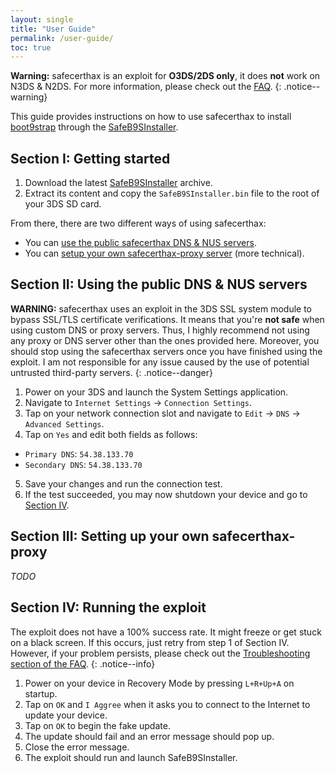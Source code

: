 ```yaml
---
layout: single
title: "User Guide"
permalink: /user-guide/
toc: true
---
```


**Warning:** safecerthax is an exploit for **O3DS/2DS only**, it does **not** work on N3DS & N2DS. For more information, please check out the [FAQ](/faq/).
{: .notice--warning}

This guide provides instructions on how to use safecerthax to install [boot9strap](https://github.com/SciresM/boot9strap) through the [SafeB9SInstaller](https://github.com/d0k3/SafeB9SInstaller).

## Section I: Getting started

1. Download the latest [SafeB9SInstaller](https://github.com/d0k3/SafeB9SInstaller/releases) archive.
2. Extract its content and copy the `SafeB9SInstaller.bin` file to the root of your 3DS SD card.

From there, there are two different ways of using safecerthax:
- You can [use the public safecerthax DNS & NUS servers](#section-ii-using-the-public-dns--nus-servers).
- You can [setup your own safecerthax-proxy server](#section-iii-setting-up-your-own-safecerthax-proxy) (more technical).

## Section II: Using the public DNS & NUS servers

**WARNING:** safecerthax uses an exploit in the 3DS SSL system module to bypass SSL/TLS certificate verifications. It means that you're **not safe** when using custom DNS or proxy servers. Thus, I highly recommend not using any proxy or DNS server other than the ones provided here. Moreover, you should stop using the safecerthax servers once you have finished using the exploit. I am not responsible for any issue caused by the use of potential untrusted third-party servers.
{: .notice--danger}

1. Power on your 3DS and launch the System Settings application.
2. Navigate to `Internet Settings` -> `Connection Settings`.
3. Tap on your network connection slot and navigate to `Edit` -> `DNS` -> `Advanced Settings`.
4. Tap on `Yes` and edit both fields as follows:
  - `Primary DNS`: `54.38.133.70`
  - `Secondary DNS`: `54.38.133.70`
5. Save your changes and run the connection test.
6. If the test succeeded, you may now shutdown your device and go to [Section IV](#section-iv-running-the-exploit).

## Section III: Setting up your own safecerthax-proxy
*TODO*


## Section IV: Running the exploit

The exploit does not have a 100% success rate. It might freeze or get stuck on a black screen. If this occurs, just retry from step 1 of Section IV. However, if your problem persists, please check out the [Troubleshooting section of the FAQ](/faq/#troubleshooting).
{: .notice--info}

1. Power on your device in Recovery Mode by pressing `L+R+Up+A` on startup.
2. Tap on `OK` and `I Aggree` when it asks you to connect to the Internet to update your device.
3. Tap on `OK` to begin the fake update.
4. The update should fail and an error message should pop up.
5. Close the error message.
6. The exploit should run and launch SafeB9SInstaller.
